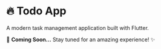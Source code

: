 # 🔥 Todo App

A modern task management application built with Flutter.

🚀 **Coming Soon...** Stay tuned for an amazing experience! ✨
